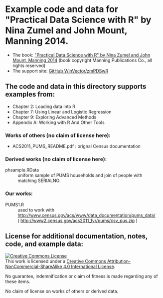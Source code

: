 # Example code and data for "Practical Data Science with R" by Nina Zumel and John Mount, Manning 2014.


 * The book: ["Practical Data Science with R" by Nina Zumel and John Mount, Manning 2014](http://affiliate.manning.com/idevaffiliate.php?id=1273_360) (book copyright Manning Publications Co., all rights reserved)
 * The support site: [GitHub WinVector/zmPDSwR](https://github.com/WinVector/zmPDSwR)


## The code and data in this directory supports examples from:
 * Chapter 2: Loading data into R
 * Chapter 7: Using Linear and Logistic Regression
 * Chapter 9: Exploring Advanced Methods
 * Appendix A: Working with R And Other Tools


### Works of others (no claim of license here):

 * ACS2011_PUMS_README.pdf : orignal Census documentation

### Derived works (no claim of license here):

<dl>
  <dt>phsample.RData</dt>
    <dd>uniform sample of PUMS households and join of people with matching SERIALNO.</dd>
</dl>


### Our works:

<dl>
  <dt>PUMS1.R </dt>
    <dd>used to work with <br />
    <a href="http://www.census.gov/acs/www/data_documentation/pums_data/">http://www.census.gov/acs/www/data_documentation/pums_data/</a> <br />
    ( <a href="http://www2.census.gov/acs2011_1yr/pums/csv_pus.zip">http://www2.census.gov/acs2011_1yr/pums/csv_pus.zip</a> )</dd>
</dl>

## License for additional documentation, notes, code, and example data: 

<a rel="license" href="http://creativecommons.org/licenses/by-nc-sa/4.0/"><img alt="Creative Commons License" style="border-width:0" src="http://i.creativecommons.org/l/by-nc-sa/4.0/88x31.png" /></a><br />This work is licensed under a <a rel="license" href="http://creativecommons.org/licenses/by-nc-sa/4.0/">Creative Commons Attribution-NonCommercial-ShareAlike 4.0 International License</a>.

No guarantee, indemnification or claim of fitness is made regarding any of these items.

No claim of license on works of others or derived data.

